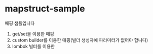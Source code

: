 # mapstruct-sample
매핑 샘플입니다

1. get/set을 이용한 매핑
2. custom builder를 이용한 매핑(빌더 생성자에 파라미터가 없어야 합니다)
3. lombok 빌터를 이용한 
